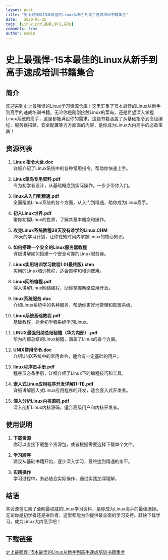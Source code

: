 ```yaml
---
layout: post
title: "史上最强悍15本最佳的Linux从新手到高手速成培训书籍集合"
date:   2020-05-25
tags: [Linux,pdf,高手,学习,系统]
comments: true
author: admin
---
```

# 史上最强悍-15本最佳的Linux从新手到高手速成培训书籍集合

## 简介

欢迎来到史上最强悍的Linux学习资源仓库！这里汇集了15本最佳的Linux从新手到高手的速成培训书籍，无论你是刚刚接触Linux的菜鸟，还是希望深入掌握Linux系统的高手，这里都能满足你的需求。这些书籍涵盖了从基础指令到高级编程、服务器搭建、安全配置等方方面面的内容，是你成为Linux大内高手的必备宝典！

## 资源列表

1. **Linux 指令大全.doc**  
   详细介绍了Linux系统中的各种常用指令，帮助你快速上手。

2. **Linux菜鸟专用资料.pdf**  
   专为初学者设计，从基础概念到实际操作，一步步带你入门。

3. **linux从入门到精通.pdf**  
   全面覆盖Linux系统的各个方面，从入门到精通，助你成为Linux高手。

4. **初入Linux世界.pdf**  
   带你初探Linux的世界，了解其基本概念和操作。

5. **攻克Linux系统教程28天没有难学的Linux.CHM**  
   28天的学习计划，让你在短时间内掌握Linux的核心知识。

6. **如何搭建一个安全的Linux服务器教程**  
   详细讲解如何搭建一个安全可靠的Linux服务器。

7. **Linux实用培训学习教程1.0(最终版).chm**  
   实用的Linux培训教程，适合自学和培训使用。

8. **Linux网络编程.pdf**  
   深入讲解Linux网络编程，助你掌握网络应用开发。

9. **linux系统服务.doc**  
   介绍Linux系统中的各种服务，帮助你更好地管理和配置系统。

10. **Linux系统基础教程.pdf**  
    基础教程，适合初学者系统学习Linux。

11. **LINUX最强归纳总结秘籍（华为内部）.pdf**  
    华为内部总结的Linux秘籍，涵盖了Linux的各个方面。

12. **UNIX常用命令.doc**  
    介绍UNIX系统中的常用命令，适合有一定基础的用户。

13. **linux程序员手册.pdf**  
    程序员必备手册，详细介绍了Linux下的编程技巧和工具。

14. **嵌入式Linux应用程序开发详解(1-11).pdf**  
    详细讲解嵌入式Linux应用程序的开发，适合嵌入式开发者。

15. **深入分析Linux内核源码.pdf**  
    深入剖析Linux内核源码，适合高级用户和内核开发者。

## 使用说明

1. **下载资源**  
   你可以直接下载整个资源包，或者根据需要选择下载单个文件。

2. **学习顺序**  
   建议从基础书籍开始，逐步深入学习，最终达到精通的水平。

3. **实践操作**  
   学习过程中，务必结合实际操作，通过实践加深理解。

## 结语

本资源包汇集了全网最权威的Linux学习资料，是你成为Linux高手的最佳选择。无论你是初学者还是进阶者，这里都能为你提供最全面的学习支持。赶快下载学习，成为Linux大内高手吧！

## 下载链接

[史上最强悍-15本最佳的Linux从新手到高手速成培训书籍集合](https://pan.quark.cn/s/692581909ab5)